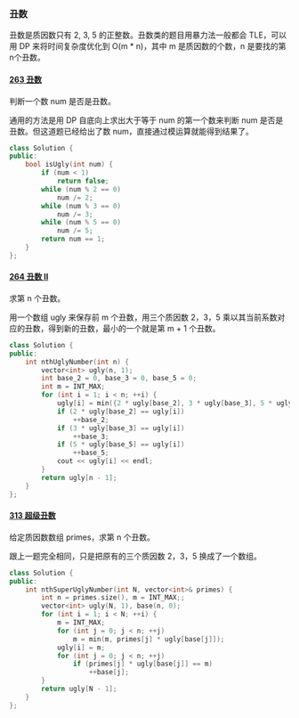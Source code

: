 ### 丑数

丑数是质因数只有 2, 3, 5 的正整数。丑数类的题目用暴力法一般都会 TLE，可以用 DP 来将时间复杂度优化到 O(m * n)，其中 m 是质因数的个数，n 是要找的第n个丑数。

#### [263 丑数](https://leetcode-cn.com/problems/ugly-number/)

判断一个数 num 是否是丑数。

通用的方法是用 DP 自底向上求出大于等于 num 的第一个数来判断 num 是否是丑数。但这道题已经给出了数 num，直接通过模运算就能得到结果了。

```c++
class Solution {
public:
    bool isUgly(int num) {
        if (num < 1)
            return false;
        while (num % 2 == 0)
            num /= 2;
        while (num % 3 == 0)
            num /= 3;
        while (num % 5 == 0)
            num /= 5;
        return num == 1;
    }
};
```

#### [264 丑数 II](https://leetcode-cn.com/problems/ugly-number-ii/comments/)

求第 n 个丑数。

用一个数组 ugly 来保存前 m 个丑数，用三个质因数 2，3，5 乘以其当前系数对应的丑数，得到新的丑数，最小的一个就是第 m + 1 个丑数。

```c++
class Solution {
public:
    int nthUglyNumber(int n) {
        vector<int> ugly(n, 1);
        int base_2 = 0, base_3 = 0, base_5 = 0;
        int m = INT_MAX;
        for (int i = 1; i < n; ++i) {
            ugly[i] = min({2 * ugly[base_2], 3 * ugly[base_3], 5 * ugly[base_5]});
            if (2 * ugly[base_2] == ugly[i])
                ++base_2;
            if (3 * ugly[base_3] == ugly[i])
                ++base_3;
            if (5 * ugly[base_5] == ugly[i])
                ++base_5;
            cout << ugly[i] << endl;
        }
        return ugly[n - 1];
    }
};
```

#### [313 超级丑数](https://leetcode-cn.com/problems/super-ugly-number/submissions/)

给定质因数数组 primes，求第 n 个丑数。

跟上一题完全相同，只是把原有的三个质因数 2，3，5 换成了一个数组。

```c++
class Solution {
public:
    int nthSuperUglyNumber(int N, vector<int>& primes) {
        int n = primes.size(), m = INT_MAX;;
        vector<int> ugly(N, 1), base(n, 0);
        for (int i = 1; i < N; ++i) {
            m = INT_MAX;
            for (int j = 0; j < n; ++j)
                m = min(m, primes[j] * ugly[base[j]]);
            ugly[i] = m;
            for (int j = 0; j < n; ++j)
                if (primes[j] * ugly[base[j]] == m)
                    ++base[j];
        }
        return ugly[N - 1];
    }
};
```